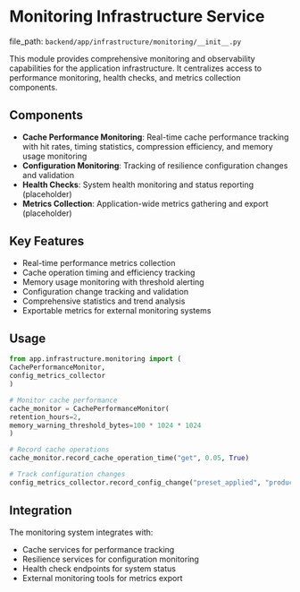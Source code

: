# Monitoring Infrastructure Service

  file_path: `backend/app/infrastructure/monitoring/__init__.py`

This module provides comprehensive monitoring and observability capabilities for the
application infrastructure. It centralizes access to performance monitoring, health
checks, and metrics collection components.

## Components

- **Cache Performance Monitoring**: Real-time cache performance tracking with hit rates,
timing statistics, compression efficiency, and memory usage monitoring
- **Configuration Monitoring**: Tracking of resilience configuration changes and validation
- **Health Checks**: System health monitoring and status reporting (placeholder)
- **Metrics Collection**: Application-wide metrics gathering and export (placeholder)

## Key Features

- Real-time performance metrics collection
- Cache operation timing and efficiency tracking
- Memory usage monitoring with threshold alerting
- Configuration change tracking and validation
- Comprehensive statistics and trend analysis
- Exportable metrics for external monitoring systems

## Usage

```python
from app.infrastructure.monitoring import (
CachePerformanceMonitor,
config_metrics_collector
)

# Monitor cache performance
cache_monitor = CachePerformanceMonitor(
retention_hours=2,
memory_warning_threshold_bytes=100 * 1024 * 1024
)

# Record cache operations
cache_monitor.record_cache_operation_time("get", 0.05, True)

# Track configuration changes
config_metrics_collector.record_config_change("preset_applied", "production")
```

## Integration

The monitoring system integrates with:
- Cache services for performance tracking
- Resilience services for configuration monitoring
- Health check endpoints for system status
- External monitoring tools for metrics export
